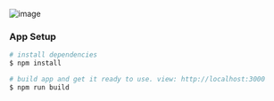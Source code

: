 ![image](https://user-images.githubusercontent.com/59766658/189427739-57bb54ba-2bfc-40bc-981d-a3c9e4eff815.png)

### App Setup
```bash
# install dependencies 
$ npm install

# build app and get it ready to use. view: http://localhost:3000
$ npm run build 
```
